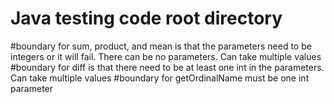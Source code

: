 # Java testing code root directory
#boundary for sum, product, and mean is that the parameters need to be integers or it will fail. There can be no parameters. Can take multiple values
#boundary for diff is that there need to be at least one int in the parameters. Can take multiple values
#boundary for getOrdinalName must be one int parameter

